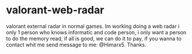 # valorant-web-radar
valorant external radar in normal games.
Im working doing a web radar i only 1 person who knows informatic and code person, i only want a person to do the memory read, if all is good, we can do it to pay, if you wanna to contact whit me send message to me: @Himarx5. 
Thanks.
